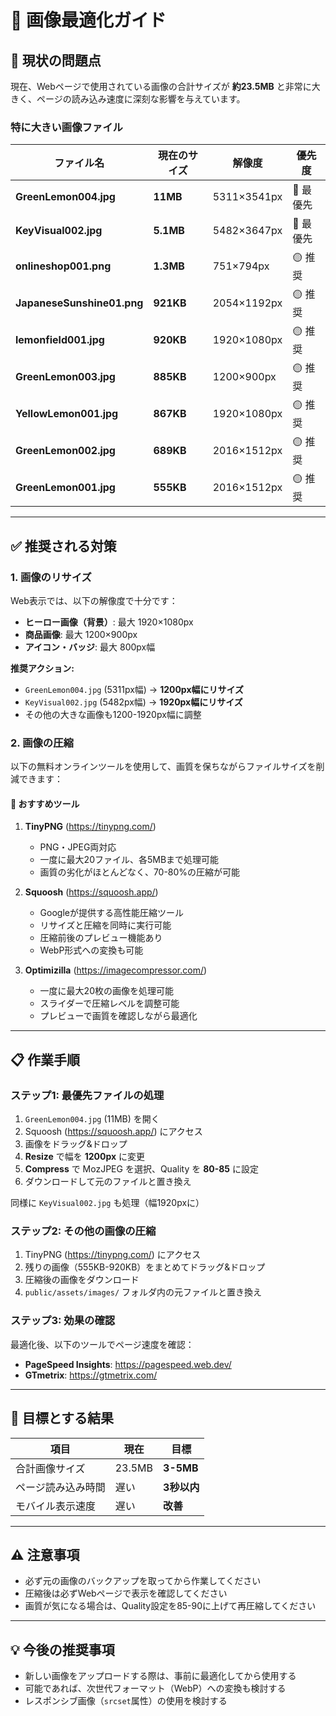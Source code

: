 # 📸 画像最適化ガイド

## 🚨 現状の問題点

現在、Webページで使用されている画像の合計サイズが **約23.5MB** と非常に大きく、ページの読み込み速度に深刻な影響を与えています。

### 特に大きい画像ファイル

| ファイル名 | 現在のサイズ | 解像度 | 優先度 |
|-----------|-------------|--------|--------|
| **GreenLemon004.jpg** | **11MB** | 5311×3541px | 🔴 最優先 |
| **KeyVisual002.jpg** | **5.1MB** | 5482×3647px | 🔴 最優先 |
| **onlineshop001.png** | **1.3MB** | 751×794px | 🟡 推奨 |
| **JapaneseSunshine01.png** | **921KB** | 2054×1192px | 🟡 推奨 |
| **lemonfield001.jpg** | **920KB** | 1920×1080px | 🟡 推奨 |
| **GreenLemon003.jpg** | **885KB** | 1200×900px | 🟡 推奨 |
| **YellowLemon001.jpg** | **867KB** | 1920×1080px | 🟡 推奨 |
| **GreenLemon002.jpg** | **689KB** | 2016×1512px | 🟡 推奨 |
| **GreenLemon001.jpg** | **555KB** | 2016×1512px | 🟡 推奨 |

---

## ✅ 推奨される対策

### 1. **画像のリサイズ**

Web表示では、以下の解像度で十分です：

- **ヒーロー画像（背景）**: 最大 1920×1080px
- **商品画像**: 最大 1200×900px
- **アイコン・バッジ**: 最大 800px幅

**推奨アクション:**
- `GreenLemon004.jpg` (5311px幅) → **1200px幅にリサイズ**
- `KeyVisual002.jpg` (5482px幅) → **1920px幅にリサイズ**
- その他の大きな画像も1200-1920px幅に調整

### 2. **画像の圧縮**

以下の無料オンラインツールを使用して、画質を保ちながらファイルサイズを削減できます：

#### 🌟 おすすめツール

1. **TinyPNG** (https://tinypng.com/)
   - PNG・JPEG両対応
   - 一度に最大20ファイル、各5MBまで処理可能
   - 画質の劣化がほとんどなく、70-80%の圧縮が可能

2. **Squoosh** (https://squoosh.app/)
   - Googleが提供する高性能圧縮ツール
   - リサイズと圧縮を同時に実行可能
   - 圧縮前後のプレビュー機能あり
   - WebP形式への変換も可能

3. **Optimizilla** (https://imagecompressor.com/)
   - 一度に最大20枚の画像を処理可能
   - スライダーで圧縮レベルを調整可能
   - プレビューで画質を確認しながら最適化

---

## 📋 作業手順

### ステップ1: 最優先ファイルの処理

1. `GreenLemon004.jpg` (11MB) を開く
2. Squoosh (https://squoosh.app/) にアクセス
3. 画像をドラッグ&ドロップ
4. **Resize** で幅を **1200px** に変更
5. **Compress** で MozJPEG を選択、Quality を **80-85** に設定
6. ダウンロードして元のファイルと置き換え

同様に `KeyVisual002.jpg` も処理（幅1920pxに）

### ステップ2: その他の画像の圧縮

1. TinyPNG (https://tinypng.com/) にアクセス
2. 残りの画像（555KB-920KB）をまとめてドラッグ&ドロップ
3. 圧縮後の画像をダウンロード
4. `public/assets/images/` フォルダ内の元ファイルと置き換え

### ステップ3: 効果の確認

最適化後、以下のツールでページ速度を確認：
- **PageSpeed Insights**: https://pagespeed.web.dev/
- **GTmetrix**: https://gtmetrix.com/

---

## 🎯 目標とする結果

| 項目 | 現在 | 目標 |
|------|------|------|
| 合計画像サイズ | 23.5MB | **3-5MB** |
| ページ読み込み時間 | 遅い | **3秒以内** |
| モバイル表示速度 | 遅い | **改善** |

---

## ⚠️ 注意事項

- 必ず元の画像のバックアップを取ってから作業してください
- 圧縮後は必ずWebページで表示を確認してください
- 画質が気になる場合は、Quality設定を85-90に上げて再圧縮してください

---

## 💡 今後の推奨事項

- 新しい画像をアップロードする際は、事前に最適化してから使用する
- 可能であれば、次世代フォーマット（WebP）への変換も検討する
- レスポンシブ画像（`srcset`属性）の使用を検討する
